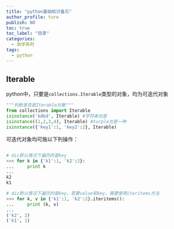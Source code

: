 ```yaml
---
title: "python基础知识备忘"
author_profile: ture
publish: NO
toc: true
toc_label: "目录"
categories:
  - 自学系列
tags:
  - python
---
```


## Iterable
python中，只要是`collections.Iterable`类型的对象，均为可迭代对象

```python
"""判断是否是Iterable对象"""
from collections import Iterable
isinstance('kdkd', Iterable) #字符串也是
isinstance((1,2,3,4), Iterable) #turple也是一种
isinstance({'key1':1, 'key2':2}, Iterable)

```

可迭代对象均可施以下列操作：

```python

# dic默认情况下遍历的是key
>>> for k in {'k1':1, 'k2':2}:
...     print k
... 
k2
k1

# dic默认情况下遍历的是key，若要value和key，需要使用iteritems方法
>>> for k, v in {'k1':1, 'k2':2}.iteritems():
...     print (k, v)
... 
('k2', 2)
('k1', 1)

```

